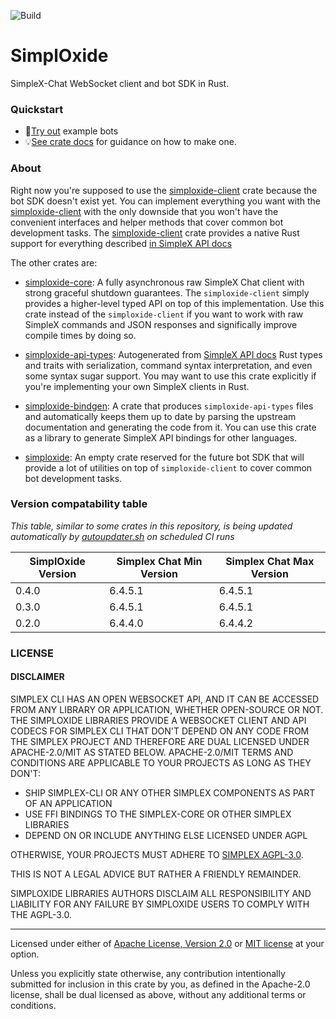![Build](https://github.com/a1akris/simploxide/actions/workflows/rust.yml/badge.svg)

# SimplOxide

SimpleX-Chat WebSocket client and bot SDK in Rust.

### Quickstart

- 🤖[Try out](./simploxide-client) example bots
- 💡[See crate docs](https://docs.rs/simploxide-client/latest/simploxide_client/) for
  guidance on how to make one.

### About

Right now you're supposed to use the
[simploxide-client](https://crates.io/crates/simploxide-client) crate because
the bot SDK doesn't exist yet. You can implement everything you want with the
[simploxide-client](https://crates.io/crates/simploxide-client) with the only
downside that you won't have the convenient interfaces and helper methods that
cover common bot development tasks. The [simploxide-client](https://crates.io/crates/simploxide-client)
crate provides a native Rust support for everything described
[in SimpleX API docs](https://github.com/simplex-chat/simplex-chat/tree/stable/bots)

The other crates are:

- [simploxide-core](https://crates.io/crates/simploxide-core): A fully
  asynchronous raw SimpleX Chat client with strong graceful shutdown
  guarantees. The `simploxide-client` simply provides a higher-level typed API
  on top of this implementation. Use this crate instead of the
  `simploxide-client` if you want to work with raw SimpleX commands and JSON
  responses and significally improve compile times by doing so.

- [simploxide-api-types](./simploxide-api-types): Autogenerated from [SimpleX
  API docs](https://github.com/simplex-chat/simplex-chat/tree/stable/bots) Rust
  types and traits with serialization, command syntax interpretation, and even
  some syntax sugar support. You may want to use this crate explicitly if
  you're implementing your own SimpleX clients in Rust.

- [simploxide-bindgen](./simploxide-bindgen): A crate that produces
  `simploxide-api-types` files and automatically keeps them up to date by
  parsing the upstream documentation and generating the code from it. You can
  use this crate as a library to generate SimpleX API bindings for other
  languages.

- [simploxide](./simploxide): An empty crate reserved for the future bot SDK
  that will provide a lot of utilities on top of `simploxide-client` to cover
  common bot development tasks.


### Version compatability table

_This table, similar to some crates in this repository, is being updated
automatically by [autoupdater.sh](./autoupdater.sh) on scheduled CI runs_

| SimplOxide Version | Simplex Chat Min Version | Simplex Chat Max Version |
| ------------------ | ------------------------ | ------------------------ |
| 0.4.0              | 6.4.5.1                  | 6.4.5.1                  |
| 0.3.0              | 6.4.5.1                  | 6.4.5.1                  |
| 0.2.0              | 6.4.4.0                  | 6.4.4.2                  |


### LICENSE

#### DISCLAIMER

SIMPLEX CLI HAS AN OPEN WEBSOCKET API, AND IT CAN BE ACCESSED FROM ANY LIBRARY
OR APPLICATION, WHETHER OPEN-SOURCE OR NOT. THE SIMPLOXIDE LIBRARIES PROVIDE A
WEBSOCKET CLIENT AND API CODECS FOR SIMPLEX CLI THAT DON'T DEPEND ON ANY CODE
FROM THE SIMPLEX PROJECT AND THEREFORE ARE DUAL LICENSED UNDER APACHE-2.0/MIT
AS STATED BELOW. APACHE-2.0/MIT TERMS AND CONDITIONS ARE APPLICABLE TO YOUR
PROJECTS AS LONG AS THEY DON'T:

- SHIP SIMPLEX-CLI OR ANY OTHER SIMPLEX COMPONENTS AS PART OF AN APPLICATION
- USE FFI BINDINGS TO THE SIMPLEX-CORE OR OTHER SIMPLEX LIBRARIES
- DEPEND ON OR INCLUDE ANYTHING ELSE LICENSED UNDER AGPL

OTHERWISE, YOUR PROJECTS MUST ADHERE TO [SIMPLEX
AGPL-3.0](https://github.com/simplex-chat/simplex-chat/blob/stable/LICENSE).


THIS IS NOT A LEGAL ADVICE BUT RATHER A FRIENDLY REMAINDER.

SIMPLOXIDE LIBRARIES AUTHORS DISCLAIM ALL RESPONSIBILITY AND LIABILITY FOR ANY
FAILURE BY SIMPLOXIDE USERS TO COMPLY WITH THE AGPL-3.0.

---

Licensed under either of [Apache License, Version 2.0](LICENSE-APACHE) or [MIT
license](LICENSE-MIT) at your option.

Unless you explicitly state otherwise, any contribution intentionally submitted
for inclusion in this crate by you, as defined in the Apache-2.0 license, shall
be dual licensed as above, without any additional terms or conditions.

